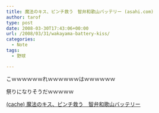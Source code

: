 ```yaml
---
title: 魔法のキス、ピンチ救う　智弁和歌山バッテリー (asahi.com)
author: tarof
type: post
date: 2008-03-30T17:43:06+00:00
url: /2008/03/31/wakayama-battery-kiss/
categories:
  - Note
tags:
  - 野球

---
```

こｗｗｗｗｗｗれｗｗｗｗｗｗはｗｗｗｗｗｗ
  
祭りになりそうだｗｗｗｗｗ

[(cache) 魔法のキス、ピンチ救う　智弁和歌山バッテリー][1]

 [1]: http://s02.megalodon.jp/2008-0330-2232-24/www.asahi.com/sports/update/0330/OSK200803300073.html